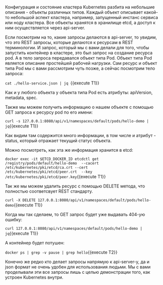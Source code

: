 Конфигурация и состояние кластера Kubernetes разбита на небольшие описания - объекты различных типов. Каждый объект описывает какой-то небольшой аспект кластера, например, запущенный инстанс сервиса или ноду кластера. Все объекты хранятся в хранилище etcd, а доступ к ним осуществляется через api-server.

Если посмотрим на то, какие запросы делаются в api-server, то увидим, что это REST запросы, которые делаются к ресурсам в REST терминологии. И запрос, который мы с вами делали для того, чтобы запустить контейнер в кластере, это был запрос на создание ресурса pod. А в тело запроса передавался объект типа Pod. Объект типа Pod является описание простейшей рабочей нагрузки. Сам ресурс и объект типа Pod мы с вами рассмотрим чуть позже, а сейчас посмотрим тело запроса:

`cat ./hello-service.json | jq `{{execute T1}}

Как и у любого объекта у объекта типа Pod есть атрибуты: apiVersion, metadata, spec.

Также мы можем получить информацию о нашем объекте с помощью GET запроса к ресурсу pod по его имени:

`curl -s 127.0.0.1:8080/api/v1/namespaces/default/pods/hello-demo | jq`{{execute T1}}

Как видим там содержится много информации, в том числе и атрибут - status, который отражает текущий статус объекта.

Можно посмотреть, как эта же информация хранится в etcd:

`docker exec -it $ETCD_DOCKER_ID etcdctl get /registry/pods/default/hello-demo  --cacert /etc/kubernetes/pki/etcd/ca.crt --cert /etc/kubernetes/pki/etcd/peer.crt  --key /etc/kubernetes/pki/etcd/peer.key`{{execute T1}}

Так же мы можем удалить ресурс с помощью DELETE метода, что полностью соответсвует REST стандарту.

`curl -X DELETE 127.0.0.1:8080/api/v1/namespaces/default/pods/hello-demo`{{execute T1}}

Когда мы так сделаем, то GET запрос будет уже выдавать 404-ую ошибку:

`curl 127.0.0.1:8080/api/v1/namespaces/default/pods/hello-demo | jq`{{execute T1}}

А контейнер будет потушен:

`docker ps | grep -v pause | grep hello`{{execute T2}}

Конечно же редко кто делает запросы напрямую к api-server-у, да и json формат не очень удобен для использования людьми. Мы с вами проделывали эти все запросы лишь с целью демонстрации того, как устроен Kubernetes внутри.


